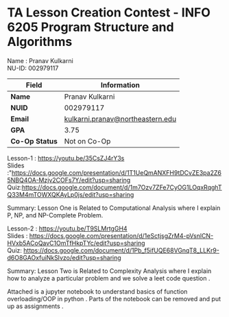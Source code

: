 # TA Lesson Creation Contest - INFO 6205 Program Structure and Algorithms

Name : Pranav Kulkarni </br>
NU-ID: 002979117</br>


| Field            | Information            |
|------------------|------------------------|
| **Name**         | Pranav Kulkarni     |
| **NUID**         | 002979117              |
| **Email**          | kulkarni.pranav@northeastern.edu|
| **GPA**          | 3.75                    |
| **Co-Op Status** | Not on Co-Op           |


Lesson-1 : https://youtu.be/35CsZJ4rY3s</br>
Slides :"https://docs.google.com/presentation/d/1T1UeQmANXFH9tDCvZE3pa2Z65NBQ4OA-Mzjv2COFs7Y/edit?usp=sharing</br>
Quiz:https://docs.google.com/document/d/1m7Ozv7ZFe7CyOG1LOqxRqghTQ33M4mTOWXQKAyLp0js/edit?usp=sharing</br>

Summary: Lesson One is Related to Computational Analysis where I explain P, NP, and NP-Complete Problem. 

Lesson-2 : https://youtu.be/T9SLMrtgGH4</br>
Slides : https://docs.google.com/presentation/d/1eSctjsgZrM4-pVsnlCN-HVxb5ACoQavC1OmTfHkpTYc/edit?usp=sharing</br>
Quiz: https://docs.google.com/document/d/1Pb_f5ifUQE68VGnqT8_LLKr9-d6O8GAOxfuiNkSIvzo/edit?usp=sharing</br>

Summary: Lesson Two is Related to Complexity Analysis where I explain how to analyze a particular problem and we solve a leet code question . 

Attached is a jupyter notebook to understand basics of function overloading/OOP in python . Parts of the notebook can be removed and put up as assignments .